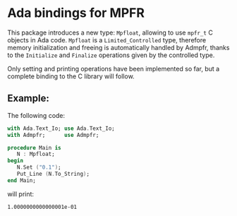 # Ada bindings for MPFR

This package introduces a new type: `Mpfloat`, allowing to use `mpfr_t` C
objects in Ada code. `Mpfloat` is a `Limited_Controlled` type, therefore memory
initialization and freeing is automatically handled by Admpfr, thanks to the
`Initialize` and `Finalize` operations given by the controlled type.

Only setting and printing operations have been implemented so far, but a
complete binding to the C library will follow.

## Example:

The following code:
```ada
with Ada.Text_Io; use Ada.Text_Io;
with Admpfr;      use Admpfr;

procedure Main is
   N : Mpfloat;
begin
   N.Set ("0.1");
   Put_Line (N.To_String);
end Main;
```
will print:
```
1.0000000000000001e-01
```
